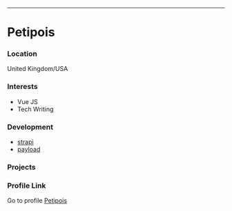---
# Petipois

### Location

United Kingdom/USA

### Interests

- Vue JS
- Tech Writing

### Development
- [strapi](https://github.com/petipois/community-content)
- [payload](https://github.com/petipois/payload)
 
### Projects

>
### Profile Link

Go to profile [Petipois](https://github.com/petipois/)